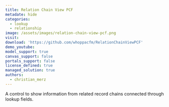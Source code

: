 ```yaml
---
title: Relation Chain View PCF
metadate: hide
categories:
  - lookup
  - relationship
image: /assets/images/relation-chain-view-pcf.png
visit: 
download: 'https://github.com/whoppacfm/RelationChainViewPCF'
demo_youtube: 
model_support: true
canvas_support: false
portals_support: false
license_defined: true
managed_solution: true
authors:
  - christian_merz
---
```

A control to show information from related record chains connected through lookup fields.